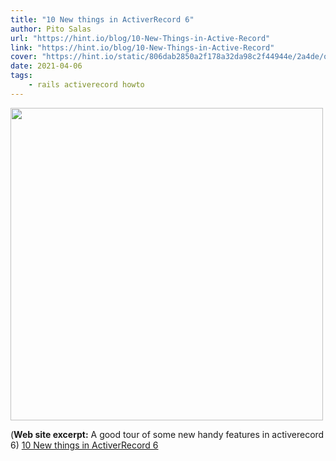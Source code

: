 ```yaml
---
title: "10 New things in ActiverRecord 6"
author: Pito Salas
url: "https://hint.io/blog/10-New-Things-in-Active-Record" 
link: "https://hint.io/blog/10-New-Things-in-Active-Record" 
cover: "https://hint.io/static/806dab2850a2f178a32da98c2f44944e/2a4de/ogp.png" 
date: 2021-04-06
tags:
    - rails activerecord howto
---
```

<img src=https://hint.io/static/806dab2850a2f178a32da98c2f44944e/2a4de/ogp.png width="500">



(**Web site excerpt:** A good tour of some new handy features in activerecord 6) 
[10 New things in ActiverRecord 6](https://hint.io/blog/10-New-Things-in-Active-Record)
